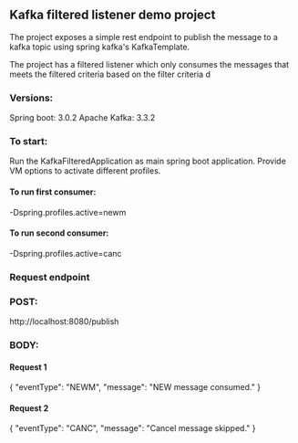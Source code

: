 ## Kafka filtered listener demo project

The project exposes a simple rest endpoint to publish the message to a kafka topic using spring kafka's KafkaTemplate.

The project has a filtered listener which only consumes the messages that meets the filtered criteria based on the filter criteria d

### Versions:
Spring boot: 3.0.2
Apache Kafka: 3.3.2


### To start:
Run the KafkaFilteredApplication as main spring boot application.
Provide VM options to activate different profiles.

#### To run first consumer:
-Dspring.profiles.active=newm

#### To run second consumer:
-Dspring.profiles.active=canc

### Request endpoint
### POST:
http://localhost:8080/publish

### BODY:
#### Request 1
{
"eventType": "NEWM",
"message": "NEW message consumed."
}

#### Request 2
{
"eventType": "CANC",
"message": "Cancel message skipped."
}



    

